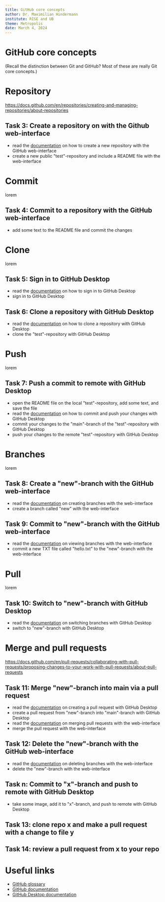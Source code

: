```yaml
---
title: GitHub core concepts
author: Dr. Maximilian Hindermann
institute: RISE and UB
theme: Metropolis
date: March 4, 2024
---
```


# GitHub core concepts

(Recall the distinction between Git and GitHub? Most of these are really Git core concepts.)

# Repository

https://docs.github.com/en/repositories/creating-and-managing-repositories/about-repositories

## Task 3: Create a repository on with the Github web-interface
- read the [documentation](https://docs.github.com/en/desktop/adding-and-cloning-repositories/cloning-and-forking-repositories-from-github-desktop#cloning-a-repository) on how to create a new repository with the GitHub web-interface
- create a new public "test"-repository and include a README file with the web-interface

# Commit

lorem

## Task 4: Commit to a repository with the GitHub web-interface
- add some text to the README file and commit the changes

# Clone

lorem

## Task 5: Sign in to GitHub Desktop
- read the [documentation](https://docs.github.com/en/desktop/adding-and-cloning-repositories/cloning-and-forking-repositories-from-github-desktop#cloning-a-repository) on how to sign in to GitHub Desktop
- sign in to GitHub Desktop

## Task 6: Clone a repository with GitHub Desktop
- read the [documentation](https://docs.github.com/en/desktop/adding-and-cloning-repositories/cloning-and-forking-repositories-from-github-desktop#cloning-a-repository) on how to clone a repository with GitHub Desktop
- clone the "test"-repository with GitHub Desktop

# Push

lorem

## Task 7: Push a commit to remote with GitHub Desktop
- open the README file on the local "test"-repository, add some text, and save the file
- read the [documentation](https://docs.github.com/en/desktop/making-changes-in-a-branch/committing-and-reviewing-changes-to-your-project-in-github-desktop#write-a-commit-message-and-push-your-changes) on how to commit and push your changes with GitHub Desktop
- commit your changes to the "main"-branch of the "test"-repository with GitHub Desktop
- push your changes to the remote "test"-repository with GitHub Desktop

# Branches

lorem

## Task 8: Create a "new"-branch with the GitHub web-interface
- read the [documentation](https://docs.github.com/en/pull-requests/collaborating-with-pull-requests/proposing-changes-to-your-work-with-pull-requests/creating-and-deleting-branches-within-your-repository#creating-a-branch) on creating branches with the web-interface
- create a branch called "new" with the web-interface

## Task 9: Commit to "new"-branch with the GitHub web-interface
- read the [documentation](https://docs.github.com/en/repositories/configuring-branches-and-merges-in-your-repository/managing-branches-in-your-repository/viewing-branches-in-your-repository) on viewing branches with the web-interface
- commit a new TXT file called "hello.txt" to the "new"-branch with the web-interface

# Pull

lorem

## Task 10: Switch to "new"-branch with GitHub Desktop
- read the [documentation](https://docs.github.com/en/desktop/making-changes-in-a-branch/managing-branches-in-github-desktop#switching-between-branches) on switching branches with GitHub Desktop
- switch to "new"-branch with GitHub Desktop

# Merge and pull requests

https://docs.github.com/en/pull-requests/collaborating-with-pull-requests/proposing-changes-to-your-work-with-pull-requests/about-pull-requests

## Task 11: Merge "new"-branch into main via a pull request
- read the [documentation](https://docs.github.com/en/desktop/working-with-your-remote-repository-on-github-or-github-enterprise/creating-an-issue-or-pull-request-from-github-desktop#creating-a-pull-request) on creating a pull request with GitHub Desktop
- create a pull request from "new"-branch into "main"-branch with GitHub Desktop
- read the [documentation](https://docs.github.com/en/pull-requests/collaborating-with-pull-requests/incorporating-changes-from-a-pull-request/merging-a-pull-request#merging-a-pull-request) on merging pull requests with the web-interface
- merge the pull request with the web-interface

## Task 12: Delete the "new"-branch with the GitHub web-interface
- read the [documentation](https://docs.github.com/en/repositories/configuring-branches-and-merges-in-your-repository/managing-branches-in-your-repository/deleting-and-restoring-branches-in-a-pull-request#deleting-a-branch-used-for-a-pull-request) on deleting branches with the web-interface
- delete the "new"-branch with the web-interface

## Task n: Commit to "x"-branch and push to remote with GitHub Desktop 
- take some image, add it to "x"-branch, and push to remote with GitHub Desktop 

## Task 13: clone repo x and make a pull request with a change to file y

## Task 14: review a pull request from x to your repo

# Useful links

- [GitHub glossary](https://docs.github.com/en/get-started/learning-about-github/github-glossary#commit)
- [GitHub documentation](https://docs.github.com)
- [GitHub Desktop documentation](https://docs.github.com/en/desktop)
